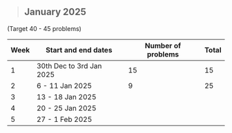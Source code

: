 
> ## January 2025 
(Target 40 - 45 problems)

|Week | Start and end dates | Number of problems | Total |
|-----|---------------------|--------------------|-|
|1  |30th Dec to 3rd Jan 2025 | 15      | 15 |
|2  |6 - 11 Jan 2025 | 9 | 25|
|3  |13 - 18 Jan 2025 | | |
|4  |20 - 25 Jan 2025 | | |
|5  |27 - 1 Feb 2025 | | | |
